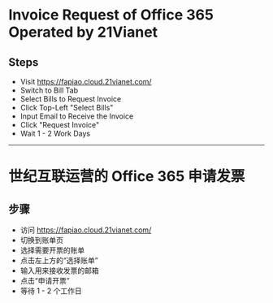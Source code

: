 # Invoice Request of Office 365 Operated by 21Vianet

## Steps
* Visit <https://fapiao.cloud.21vianet.com/>
* Switch to Bill Tab
* Select Bills to Request Invoice
* Click Top-Left "Select Bills"
* Input Email to Receive the Invoice
* Click "Request Invoice"
* Wait 1 - 2 Work Days

------------------

# 世纪互联运营的 Office 365 申请发票

## 步骤
* 访问 <https://fapiao.cloud.21vianet.com/>
* 切换到账单页
* 选择需要开票的账单
* 点击左上方的“选择账单”
* 输入用来接收发票的邮箱
* 点击“申请开票”
* 等待 1 - 2 个工作日

